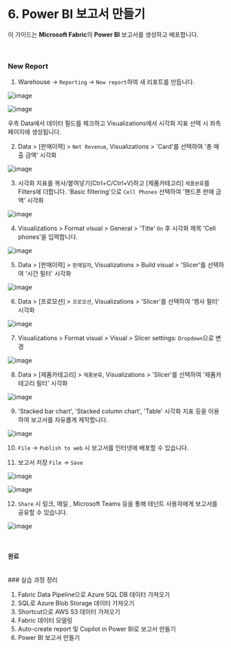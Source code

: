 # 6. Power BI 보고서 만들기

이 가이드는 **Microsoft Fabric**의 **Power BI** 보고서를 생성하고 배포합니다. 


<br/> 

### New Report

1. Warehouse -> `Reporting` -> `New report`하여 새 리포트를 만듭니다. 

![image](https://github.com/user-attachments/assets/cca5b3e5-b70f-433d-9cb0-0edb734d6d8b)


![image](https://github.com/user-attachments/assets/af2c28c2-856b-46f7-b4ef-c0038a63c090)

우측 Data에서 데이터 필드를 체크하고 Visualizations에서 시각화 지표 선택 시 좌측 페이지에 생성됩니다. 


2. Data > [판매이력] > `Net Revenue`, Visualizations > 'Card'를 선택하여 '총 매출 금액' 시각화 

![image](https://github.com/user-attachments/assets/d674af89-83c5-458a-b642-bdc0806615eb)


3. 시각화 지표를 복사/붙여넣기(Ctrl+C/Ctrl+V)하고 [제품카테고리] `제품분류`를 Filters에 더합니다. 'Basic filtering'으로 `Cell Phones` 선택하여 '핸드폰 판매 금액' 시각화

![image](https://github.com/user-attachments/assets/90ec9657-b4ed-4079-b571-251556108492)


4. Visualizations > Format visual > General > 'Title' `On` 후 시각화 제목 'Cell phones'을 입력합니다.  

![image](https://github.com/user-attachments/assets/1e25f620-2920-4a3a-baf8-346d676c04f1)


5. Data > [판매이력] > `판매일자`, Visualizations > Build visual > 'Slicer'를 선택하여 '시간 필터' 시각화

![image](https://github.com/user-attachments/assets/856731ee-9d84-4dd6-9465-db047773926a)


6. Data > [프로모션] > `프로모션`, Visualizations > 'Slicer'를 선택하여 '행사 필터' 시각화

![image](https://github.com/user-attachments/assets/3da9e2c4-1b6d-4d6e-8b35-1d2cfd6c7470)


7. Visualizations > Format visual > Visual > Slicer settings: `Dropdown`으로 변경 

![image](https://github.com/user-attachments/assets/7efe4c40-6644-42d7-b207-937016f07941)


8. Data > [제품카테고리] > `제품분류`, Visualizations > 'Slicer'를 선택하여 '제품카테고리 필터' 시각화

![image](https://github.com/user-attachments/assets/e9884f59-2d19-4c52-a8f3-5e94aef57235)


9. 'Stacked bar chart', 'Stacked column chart', 'Table' 시각화 지표 등을 이용하여 보고서를 자유롭게 제작합니다.  

![image](https://github.com/user-attachments/assets/49c6afef-c73f-4fc6-9cd9-225c436ef406)


10. `File` -> `Publish to web` 시 보고서를 인터넷에 배포할 수 있습니다. 

11. 보고서 저장 `File` -> `Save` 

![image](https://github.com/user-attachments/assets/3a36e13e-38d7-4593-97da-51895807d8ab)

![image](https://github.com/user-attachments/assets/4cdb9218-6140-4463-a67d-a02e48cb0f10)


12. `Share` 시 링크, 메일 , Microsoft Teams 등을 통해 테넌트 사용자에게 보고서를 공유할 수 있습니다. 

![image](https://github.com/user-attachments/assets/25b75952-6bc2-4d59-8626-e87587a82cc4)



<br/> 

#### 완료


<br/> 
### 실습 과정 정리

1.	Fabric Data Pipeline으로 Azure SQL DB 데이터 가져오기
2.	SQL로 Azure Blob Storage 데이터 가져오기
3.	Shortcut으로 AWS S3 데이터 가져오기
4.	Fabric 데이터 모델링
5.	Auto-create report 및 Copilot in Power BI로 보고서 만들기 
6.	Power BI 보고서 만들기

 
<br/> 
